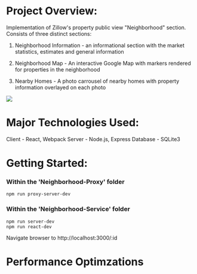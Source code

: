 # Project Overview: #

Implementation of Zillow's property public view "Neighborhood" section. Consists of three distinct sections:

1) Neighborhood Information - an informational section with the market statistics, estimates and general information

2) Neighborhood Map - An interactive Google Map with markers rendered for properties in the neighborhood

3) Nearby Homes - A photo carrousel of nearby homes with property information overlayed on each photo

![](https://media.giphy.com/media/iI9jtttDLJbQiCTOpL/giphy.gif)



# Major Technologies Used: #

Client - React, Webpack
Server - Node.js, Express
Database - SQLite3



# Getting Started: #

### Within the 'Neighborhood-Proxy' folder ###
    npm run proxy-server-dev

### Within the 'Neighborhood-Service' folder ###
    npm run server-dev
    npm run react-dev

Navigate browser to http://localhost:3000/:id




# Performance Optimzations #
<!-- GZIP TEXT COMPRESSION -->






